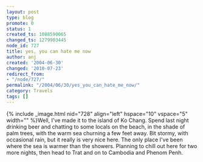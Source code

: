 ```yaml
---
layout: post
type: blog
promote: 0
status: 1
created_ts: 1088590065
changed_ts: 1279903445
node_id: 727
title: yes, you can hate me now
author: anj
created: '2004-06-30'
changed: '2010-07-23'
redirect_from:
- "/node/727/"
permalink: "/2004/06/30/yes_you_can_hate_me_now/"
category: Travels
tags: []
---
```

{% include _image.html nid="728" align="left" hspace="10" vspace="5" width="" %}Well, I've made it to the island of Ko Chang.  Spend last night drinking beer and chatting to some locals on the beach, in the shade of palm trees, with the warm sea churning a few feet away.  Bit stormy, with occasional rain, but it really is very nice here.  The only place I've been where the sea is warmer than the showers.  Planning to chill out here for two more nights, then head to Trat and on to Cambodia and Phenom Penh.
<!--break-->
